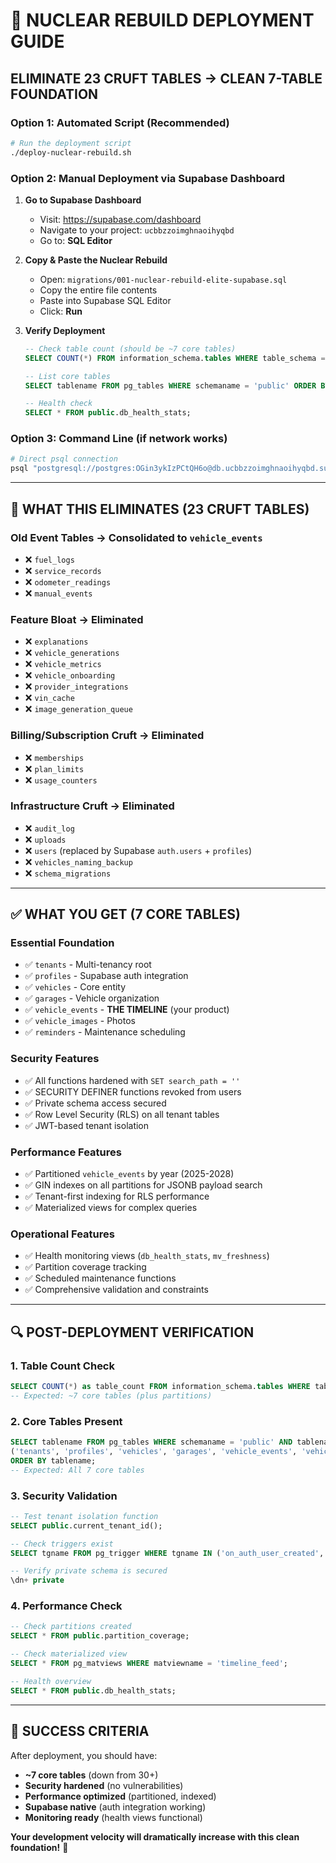 # 🚀 NUCLEAR REBUILD DEPLOYMENT GUIDE

## **ELIMINATE 23 CRUFT TABLES → CLEAN 7-TABLE FOUNDATION**

### **Option 1: Automated Script (Recommended)**
```bash
# Run the deployment script
./deploy-nuclear-rebuild.sh
```

### **Option 2: Manual Deployment via Supabase Dashboard**

1. **Go to Supabase Dashboard**
   - Visit: https://supabase.com/dashboard
   - Navigate to your project: `ucbbzzoimghnaoihyqbd`
   - Go to: **SQL Editor**

2. **Copy & Paste the Nuclear Rebuild**
   - Open: `migrations/001-nuclear-rebuild-elite-supabase.sql`
   - Copy the entire file contents
   - Paste into Supabase SQL Editor
   - Click: **Run**

3. **Verify Deployment**
   ```sql
   -- Check table count (should be ~7 core tables)
   SELECT COUNT(*) FROM information_schema.tables WHERE table_schema = 'public';
   
   -- List core tables
   SELECT tablename FROM pg_tables WHERE schemaname = 'public' ORDER BY tablename;
   
   -- Health check
   SELECT * FROM public.db_health_stats;
   ```

### **Option 3: Command Line (if network works)**
```bash
# Direct psql connection
psql "postgresql://postgres:OGin3ykIzPCtQH6o@db.ucbbzzoimghnaoihyqbd.supabase.co:5432/postgres" -f migrations/001-nuclear-rebuild-elite-supabase.sql
```

---

## **🎯 WHAT THIS ELIMINATES (23 CRUFT TABLES)**

### **Old Event Tables → Consolidated to `vehicle_events`**
- ❌ `fuel_logs` 
- ❌ `service_records`
- ❌ `odometer_readings` 
- ❌ `manual_events`

### **Feature Bloat → Eliminated**
- ❌ `explanations`
- ❌ `vehicle_generations`
- ❌ `vehicle_metrics`
- ❌ `vehicle_onboarding`
- ❌ `provider_integrations`
- ❌ `vin_cache`
- ❌ `image_generation_queue`

### **Billing/Subscription Cruft → Eliminated**
- ❌ `memberships`
- ❌ `plan_limits`
- ❌ `usage_counters`

### **Infrastructure Cruft → Eliminated**
- ❌ `audit_log`
- ❌ `uploads`
- ❌ `users` (replaced by Supabase `auth.users` + `profiles`)
- ❌ `vehicles_naming_backup`
- ❌ `schema_migrations`

---

## **✅ WHAT YOU GET (7 CORE TABLES)**

### **Essential Foundation**
- ✅ `tenants` - Multi-tenancy root
- ✅ `profiles` - Supabase auth integration
- ✅ `vehicles` - Core entity
- ✅ `garages` - Vehicle organization
- ✅ `vehicle_events` - **THE TIMELINE** (your product)
- ✅ `vehicle_images` - Photos
- ✅ `reminders` - Maintenance scheduling

### **Security Features**
- ✅ All functions hardened with `SET search_path = ''`
- ✅ SECURITY DEFINER functions revoked from users
- ✅ Private schema access secured
- ✅ Row Level Security (RLS) on all tenant tables
- ✅ JWT-based tenant isolation

### **Performance Features**
- ✅ Partitioned `vehicle_events` by year (2025-2028)
- ✅ GIN indexes on all partitions for JSONB payload search
- ✅ Tenant-first indexing for RLS performance
- ✅ Materialized views for complex queries

### **Operational Features**
- ✅ Health monitoring views (`db_health_stats`, `mv_freshness`)
- ✅ Partition coverage tracking
- ✅ Scheduled maintenance functions
- ✅ Comprehensive validation and constraints

---

## **🔍 POST-DEPLOYMENT VERIFICATION**

### **1. Table Count Check**
```sql
SELECT COUNT(*) as table_count FROM information_schema.tables WHERE table_schema = 'public';
-- Expected: ~7 core tables (plus partitions)
```

### **2. Core Tables Present**
```sql
SELECT tablename FROM pg_tables WHERE schemaname = 'public' AND tablename IN 
('tenants', 'profiles', 'vehicles', 'garages', 'vehicle_events', 'vehicle_images', 'reminders')
ORDER BY tablename;
-- Expected: All 7 core tables
```

### **3. Security Validation**
```sql
-- Test tenant isolation function
SELECT public.current_tenant_id();

-- Check triggers exist
SELECT tgname FROM pg_trigger WHERE tgname IN ('on_auth_user_created', 'on_auth_user_email_change');

-- Verify private schema is secured
\dn+ private
```

### **4. Performance Check**
```sql
-- Check partitions created
SELECT * FROM public.partition_coverage;

-- Check materialized view
SELECT * FROM pg_matviews WHERE matviewname = 'timeline_feed';

-- Health overview
SELECT * FROM public.db_health_stats;
```

---

## **🎉 SUCCESS CRITERIA**

After deployment, you should have:
- **~7 core tables** (down from 30+)
- **Security hardened** (no vulnerabilities)
- **Performance optimized** (partitioned, indexed)
- **Supabase native** (auth integration working)
- **Monitoring ready** (health views functional)

**Your development velocity will dramatically increase with this clean foundation!** 🚀
